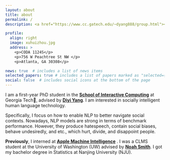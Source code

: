 ```yaml
---
layout: about
title: about
permalink: /
description: <a href="https://www.cc.gatech.edu/~dyang888/group.html"><strong>CS PhD &#183; SALT &#183; Georgia Institute of Technology</strong></a>

profile:
  align: right
  image: xuhuizhou.jpg
  address: >
    <p>CODA 1124S</p>
    <p>756 W Peachtree St NW </p>
    <p>Atlanta, GA 30308</p>

news: true  # includes a list of news items
selected_papers: true # includes a list of papers marked as "selected={true}"
social: false  # includes social icons at the bottom of the page
---
```

I am a first-year PhD student in the [**School of Interactive Computing**](https://www.ic.gatech.edu/) at Georgia Tech:bee:, advised by [**Diyi Yang**](https://www.cc.gatech.edu/~dyang888/index.html). I am interested in socially intelligent human language technology.  

Specifically, I focus on how to enable NLP to better navigate social contexts. Nowadays, NLP models are strong in terms of benchmark performance.
However, they produce hatespeech, contain social biases, behave undesiredly, and etc., which hurt, divide, and disappoint people.

**Previously**, I interned at [**Apple Machine Intelligence**](https://machinelearning.apple.com/) . I was a CLMS student at the University of Washington (UW) advised by [**Noah Smith**](https://homes.cs.washington.edu/~nasmith/). I got my bachelor 
degree in Statistics at Nanjing University (NJU).
